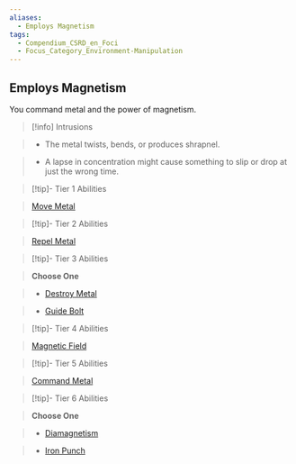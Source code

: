 ```yaml
---
aliases:
  - Employs Magnetism
tags:
  - Compendium_CSRD_en_Foci
  - Focus_Category_Environment-Manipulation
---
```

  
    
## Employs Magnetism    
You command metal and the power of magnetism.    
  
>[!info] Intrusions    
>- The metal twists, bends, or produces shrapnel.    
>- A lapse in concentration might cause something to slip or drop at just the wrong time.    
  
  
>[!tip]- Tier 1 Abilities    
> [Move Metal](Move-Metal.md)    
  
  
>[!tip]- Tier 2 Abilities    
> [Repel Metal](Repel-Metal.md)    
  
  
>[!tip]- Tier 3 Abilities    
> **Choose One**    
>- [Destroy Metal](Destroy-Metal.md)    
>- [Guide Bolt](Guide-Bolt.md)    
  
  
>[!tip]- Tier 4 Abilities    
> [Magnetic Field](Magnetic-Field.md)    
  
  
>[!tip]- Tier 5 Abilities    
> [Command Metal](Command-Metal.md)    
  
  
>[!tip]- Tier 6 Abilities    
> **Choose One**    
>- [Diamagnetism](Diamagnetism.md)    
>- [Iron Punch](Iron-Punch.md)